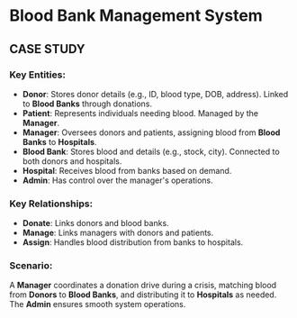 # Blood Bank Management System

## CASE STUDY

### Key Entities:
- **Donor**: Stores donor details (e.g., ID, blood type, DOB, address). Linked to **Blood Banks** through donations.
- **Patient**: Represents individuals needing blood. Managed by the **Manager**.
- **Manager**: Oversees donors and patients, assigning blood from **Blood Banks** to **Hospitals**.
- **Blood Bank**: Stores blood and details (e.g., stock, city). Connected to both donors and hospitals.
- **Hospital**: Receives blood from banks based on demand.
- **Admin**: Has control over the manager's operations.

### Key Relationships:
- **Donate**: Links donors and blood banks.
- **Manage**: Links managers with donors and patients.
- **Assign**: Handles blood distribution from banks to hospitals.

### Scenario:
A **Manager** coordinates a donation drive during a crisis, matching blood from **Donors** to **Blood Banks**, and distributing it to **Hospitals** as needed. The **Admin** ensures smooth system operations.
